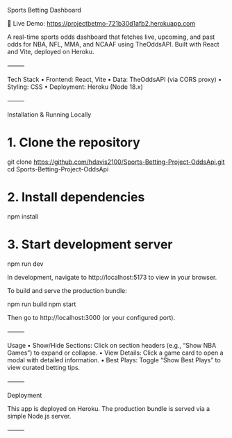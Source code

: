 Sports Betting Dashboard

🔗 Live Demo: https://projectbetmo-721b30d1afb2.herokuapp.com

A real-time sports odds dashboard that fetches live, upcoming, and past odds for NBA, NFL, MMA, and NCAAF using TheOddsAPI. Built with React and Vite, deployed on Heroku.

⸻

Tech Stack
	•	Frontend: React, Vite
	•	Data: TheOddsAPI (via CORS proxy)
	•	Styling: CSS
	•	Deployment: Heroku (Node 18.x)

⸻

Installation & Running Locally

# 1. Clone the repository
git clone https://github.com/hdavis2100/Sports-Betting-Project-OddsApi.git
cd Sports-Betting-Project-OddsApi

# 2. Install dependencies
npm install

# 3. Start development server
npm run dev

In development, navigate to http://localhost:5173 to view in your browser.

To build and serve the production bundle:

npm run build
npm start

Then go to http://localhost:3000 (or your configured port).

⸻

Usage
	•	Show/Hide Sections: Click on section headers (e.g., “Show NBA Games”) to expand or collapse.
	•	View Details: Click a game card to open a modal with detailed information.
	•	Best Plays: Toggle “Show Best Plays” to view curated betting tips.

⸻

Deployment

This app is deployed on Heroku. The production bundle is served via a simple Node.js server.

⸻
